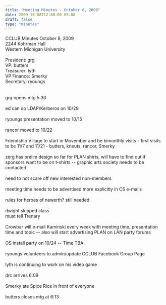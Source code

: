 ```yaml
---
title: "Meeting Minutes - October 8, 2009"
date: 2009-10-08T12:00:00-05:00
draft: false
type: "minutes"
---
```


CCLUB Minutes October 8, 2009<br />
2244 Kohrman Hall<br />
Western Michigan University<br />
<br />
President: grg<br />
VP: butters<br />
Treasurer: lyth<br />
VP Finance: Smerky<br />
Secretary: ryoungs<br />
<br />
<br />
grg opens mtg 5:30<br />
<br />
ed can do LDAP/Kerberos on 10/29<br />
<br />
ryoungs presentation moved to 10/15<br />
<br />
rancor moved to 10/22<br />
<br />
Friendship Village to start in Movember and be bimonthly visits - first visits to be 11/7 and 11/21 - butters, kneuts, rancor, Smerky<br />
<br />
zerg has prelim design so far for PLAN shirts, will have to find out if sponsors want to be on t-shirts -- graphic arts society needs to be contacted<br />
<br />
need to not scare off new interested non-members<br />
<br />
meeting time needs to be advertised more explicitly in CS e-mails<br />
<br />
rules for heroes of newerth?  still needed<br />
<br />
dwight skipped class<br />
    must tell Trenary<br />
<br />
Crowbar will e-mail Kaminski every week with meeting time, presentation time and topic -- also will start advertising PLAN on LAN party forums<br />
<br />
OS install party on 10/24 -- Time TBA<br />
<br />
ryoungs volunteers to admin/update CCLUB Facebook Group Page<br />
<br />
lyth is continuing to work on his video game<br />
<br />
drc arrives 6:09<br />
<br />
Smerky ate Spice Rice in front of everyone<br />
<br />
butters closes mtg at 6:13